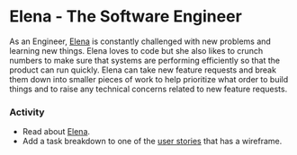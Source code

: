 # Elena - The Software Engineer

As an Engineer, [Elena][engineer] is constantly challenged with new problems and learning
new things. Elena loves to code but she also likes to crunch numbers to make
sure that systems are performing efficiently so that the product can run
quickly. Elena can take new feature requests and break them down into smaller
pieces of work to help prioritize what order to build things and to raise any
technical concerns related to new feature requests.

### Activity

* Read about [Elena][engineer].
* Add a task breakdown to one of the [user stories][issues] that has a wireframe.

[engineer]: /plus-plus/roles/software-engineer.html
[issues]: https://github.com/CodeChica/SparkleHub-lite/issues
